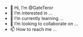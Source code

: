 - 👋 Hi, I’m @GateTeror
- 👀 I’m interested in ...
- 🌱 I’m currently learning ...
- 💞️ I’m looking to collaborate on ...
- 📫 How to reach me ...

<!---
GateTeror/GateTeror is a ✨ special ✨ repository because its `README.md` (this file) appears on your GitHub profile.
You can click the Preview link to take a look at your changes.
--->
